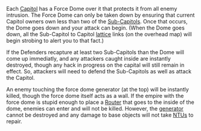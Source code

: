 Each [Capitol](../locations/Capitol.md) has a Force Dome over it that protects
it from all enemy intrusion. The Force Dome can only be taken down by ensuring
that current Capitol owners own less than two of the
[Sub-Capitols](../locations/Sub-Capitol.md). Once that occurs, the Dome goes
down and your attack can begin. (When the Dome goes down, all the Sub-Capitol to
Capitol [lattice](../terminology/Lattice.md) links (on the overhead map) will
begin strobing to alert you to that fact.)

If the Defenders recapture at least two Sub-Capitols than the Dome will come up
immediatly, and any attackers caught inside are instantly destroyed, though any
hack in progress on the capital will still remain in effect. So, attackers will
need to defend the Sub-Capitols as well as attack the Capitol.

An enemy touching the force dome generator (at the top) will be instantly
killed, though the force dome itself acts as a wall. If the empire with the
force dome is stupid enough to place a [Router](../vehicles/Router.md) that goes
to the inside of the dome, enemies can enter and will not be killed. However,
the [generator](Generator.md) cannot be destroyed and any damage to base objects
will not take [NTUs](NTU.md) to repair.

<!--[Category:Game Items](Category:Game_Items.md)-->
